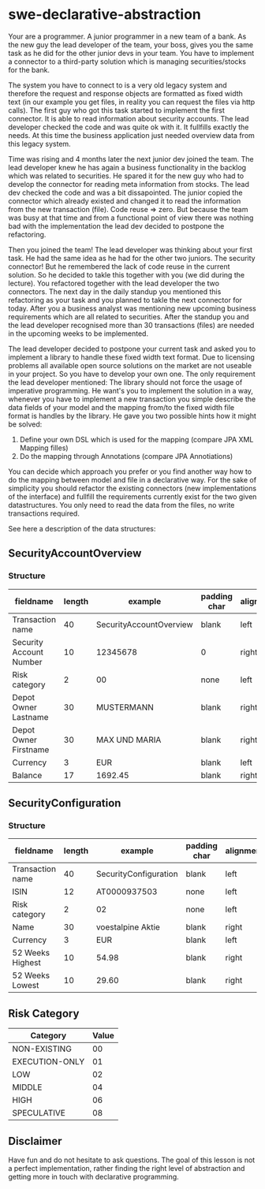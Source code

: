# swe-declarative-abstraction

Your are a programmer. A junior programmer in a new team of a bank. As the new guy the lead developer of the team, your boss, gives you the same task as he did for the other junior devs in your team. You have to implement a connector to a third-party solution which is managing securities/stocks for the bank.

The system you have to connect to is a very old legacy system and therefore the request and response objects are formatted as fixed width text (in our example you get files, in reality you can request the files via http calls). The first guy who got this task started to implement the first connector. It is able to read information about security accounts. The lead developer checked the code and was quite ok with it. It fullfills exactly the needs. At this time the business application just needed overview data from this legacy system.

Time was rising and 4 months later the next junior dev joined the team. The lead developer knew he has again a business functionality in the backlog which was related to securities. He spared it for the new guy who had to develop the connector for reading meta information from stocks. The lead dev checked the code and was a bit dissapointed. The junior copied the connector which already existed and changed it to read the information from the new transaction (file). Code reuse => zero. But because the team was busy at that time and from a functional point of view there was nothing bad with the implementation the lead dev decided to postpone the refactoring.

Then you joined the team!
The lead developer was thinking about your first task. He had the same idea as he had for the other two juniors. The security connector! But he remembered the lack of code reuse in the current solution. So he decided to takle this together with you (we did during the lecture). You refactored together with the lead developer the two connectors. The next day in the daily standup you mentioned this refactoring as your task and you planned to takle the next connector for today. After you a business analyst was mentioning new upcoming business requirements which are all related to securities. After the standup you and the lead developer recognised more than 30 transactions (files) are needed in the upcoming weeks to be implemented.

The lead developer decided to postpone your current task and asked you to implement a library to handle these fixed width text format. Due to licensing problems all available open source solutions on the market are not useable in your project. So you have to develop your own one. The only requirement the lead developer mentioned: The library should not force the usage of imperative programming. He want's you to implement the solution in a way, whenever you have to implement a new transaction you simple describe the data fields of your model and the mapping from/to the fixed width file format is handles by the library. He gave you two possible hints how it might be solved:

1. Define your own DSL which is used for the mapping (compare JPA XML Mapping filles)
2. Do the mapping through Annotations (compare JPA Annotiations)

You can decide which approach you prefer or you find another way how to do the mapping between model and file in a declarative way. For the sake of simplicity you should refactor the existing connectors (new implementations of the interface) and fullfill the requirements currently exist for the two given datastructures. You only need to read the data from the files, no write transactions required.

See here a description of the data structures:

## SecurityAccountOverview

### Structure

fieldname | length | example | padding char | alignment
--------- | ------ | ------- | ------------ | ---------
Transaction name | 40 | SecurityAccountOverview | blank | left
Security Account Number | 10 | 12345678 | 0 | right
Risk category | 2 | 00 | none | left
Depot Owner Lastname | 30 | MUSTERMANN | blank | right
Depot Owner Firstname | 30 | MAX UND MARIA | blank | right
Currency | 3 | EUR | blank | left
Balance | 17 | 1692.45 | blank | right

## SecurityConfiguration

### Structure

fieldname | length | example | padding char | alignment
--------- | ------ | ------- | ------------ | ---------
Transaction name | 40 | SecurityConfiguration | blank | left
ISIN | 12 | AT0000937503 | none | left
Risk category | 2 | 02 | none | left
Name | 30 | voestalpine Aktie | blank | right
Currency | 3 | EUR | blank | left
52 Weeks Highest | 10 | 54.98 | blank | right
52 Weeks Lowest | 10 | 29.60 | blank | right

## Risk Category

Category | Value
-------- | -----
NON-EXISTING | 00
EXECUTION-ONLY | 01
LOW | 02
MIDDLE | 04
HIGH | 06
SPECULATIVE | 08

## Disclaimer

Have fun and do not hesitate to ask questions. The goal of this lesson is not a perfect implementation, rather finding the right level of abstraction and getting more in touch with declarative programming.

